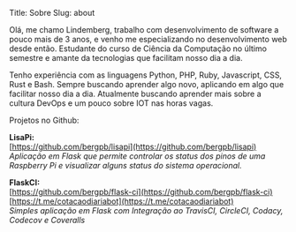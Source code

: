 Title: Sobre
Slug: about

Olá, me chamo Lindemberg, trabalho com desenvolvimento de software a pouco mais de 3 anos, e venho me especializando no desenvolvimento web desde então. Estudante do curso de Ciência da Computação no último semestre e amante da tecnologias que facilitam nosso dia a dia.

Tenho experiência com as linguagens Python, PHP, Ruby, Javascript, CSS, Rust e Bash.
Sempre buscando aprender algo novo, aplicando em algo que facilitar nosso dia a dia.
Atualmente buscando aprender mais sobre a cultura DevOps e um pouco sobre IOT nas horas vagas.

Projetos no Github:

**LisaPi:** </br>
[https://github.com/bergpb/lisapi](https://github.com/bergpb/lisapi)</br>
*Aplicação em Flask que permite controlar os status dos pinos de uma Raspberry Pi e visualizar alguns status do sistema operacional.*

**FlaskCI:** </br>
[https://github.com/bergpb/flask-ci](https://github.com/bergpb/flask-ci)</br>
[https://t.me/cotacaodiariabot](https://t.me/cotacaodiariabot)</br>
*Simples aplicação em Flask com Integração ao TravisCI, CircleCI, Codacy, Codecov e Coveralls*